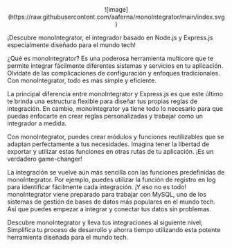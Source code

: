 <center>
![image](https://raw.githubusercontent.com/aaferna/monoIntegrator/main/index.svg)
</center>



¡Descubre monoIntegrator, el integrador basado en Node.js y Express.js especialmente diseñado para el mundo tech!

¿Qué es monoIntegrator? Es una poderosa herramienta multicore que te permite integrar fácilmente diferentes sistemas y servicios en tu aplicación. Olvídate de las complicaciones de configuración y enfoques tradicionales. Con monoIntegrator, todo es más simple y eficiente.

La principal diferencia entre monoIntegrator y Express.js es que este último te brinda una estructura flexible para diseñar tus propias reglas de integración. En cambio, monoIntegrator ya tiene todo lo necesario para que puedas enfocarte en crear reglas personalizadas y trabajar como un integrador a medida.

Con monoIntegrator, puedes crear módulos y funciones reutilizables que se adaptan perfectamente a tus necesidades. Imagina tener la libertad de exportar y utilizar estas funciones en otras rutas de tu aplicación. ¡Es un verdadero game-changer!

La integración se vuelve aún más sencilla con las funciones predefinidas de monoIntegrator. Por ejemplo, puedes utilizar la función de registro en log para identificar fácilmente cada integración. 
¡Y eso no es todo! monoIntegrator viene preparado para trabajar con MySQL, uno de los sistemas de gestión de bases de datos más populares en el mundo tech. Así que puedes empezar a integrar y conectar tus datos sin problemas.

Descubre monoIntegrator y lleva tus integraciones al siguiente nivel; Simplifica tu proceso de desarrollo y ahorra tiempo utilizando esta potente herramienta diseñada para el mundo tech.
